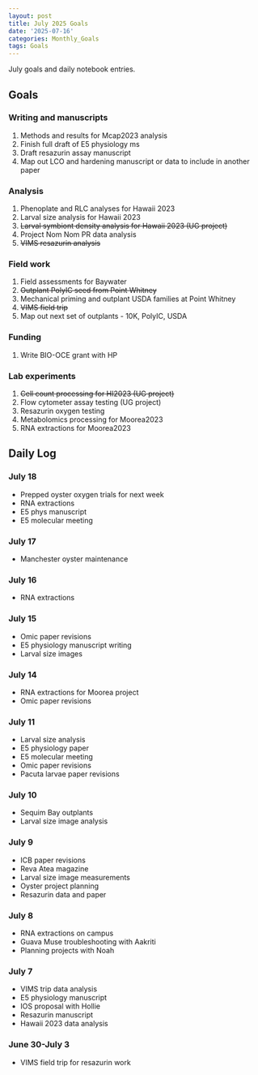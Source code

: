 ```yaml
---
layout: post
title: July 2025 Goals
date: '2025-07-16'
categories: Monthly_Goals
tags: Goals
---
```


July goals and daily notebook entries. 

## Goals  

### Writing and manuscripts 
              
1. Methods and results for Mcap2023 analysis
2. Finish full draft of E5 physiology ms  
3. Draft resazurin assay manuscript 
4. Map out LCO and hardening manuscript or data to include in another paper 

### Analysis

1. Phenoplate and RLC analyses for Hawaii 2023
2. Larval size analysis for Hawaii 2023 
3. ~~Larval symbiont density analysis for Hawaii 2023 (UG project)~~
4. Project Nom Nom PR data analysis 
5. ~~VIMS resazurin analysis~~ 

### Field work 

1. Field assessments for Baywater
2. ~~Outplant PolyIC seed from Point Whitney~~ 
3. Mechanical priming and outplant USDA families at Point Whitney 
4. ~~VIMS field trip~~ 
5. Map out next set of outplants - 10K, PolyIC, USDA

### Funding

1. Write BIO-OCE grant with HP 

### Lab experiments 

1. ~~Cell count processing for HI2023 (UG project)~~
2. Flow cytometer assay testing (UG project)
3. Resazurin oxygen testing
4. Metabolomics processing for Moorea2023 
5. RNA extractions for Moorea2023

## **Daily Log**   

### July 18

- Prepped oyster oxygen trials for next week
- RNA extractions
- E5 phys manuscript
- E5 molecular meeting

### July 17

- Manchester oyster maintenance 

### July 16

- RNA extractions

### July 15

- Omic paper revisions
- E5 physiology manuscript writing 
- Larval size images 

### July 14

- RNA extractions for Moorea project
- Omic paper revisions

### July 11

- Larval size analysis 
- E5 physiology paper
- E5 molecular meeting 
- Omic paper revisions
- Pacuta larvae paper revisions

### July 10

- Sequim Bay outplants
- Larval size image analysis 

### July 9

- ICB paper revisions 
- Reva Atea magazine 
- Larval size image measurements 
- Oyster project planning
- Resazurin data and paper 

### July 8

- RNA extractions on campus 
- Guava Muse troubleshooting with Aakriti
- Planning projects with Noah 

### July 7

- VIMS trip data analysis 
- E5 physiology manuscript
- IOS proposal with Hollie 
- Resazurin manuscript
- Hawaii 2023 data analysis  
 
### June 30-July 3

- VIMS field trip for resazurin work 
